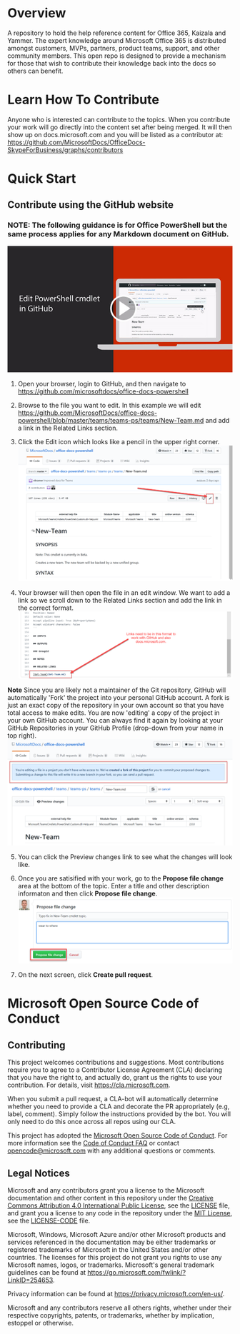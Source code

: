 # Overview
A repository to hold the help reference content for Office 365, Kaizala and Yammer. The expert knowledge around Microsoft Office 365 is distributed amongst customers, MVPs, partners, product teams, support, and other community members. This open repo is designed to provide a mechanism for those that wish to contribute their knowledge back into the docs so others can benefit.

# Learn How To Contribute
Anyone who is interested can contribute to the topics.
When you contribute your work will go directly into the content set after being merged. It will then show up on docs.microsoft.com and you will be listed as a contributor at: https://github.com/MicrosoftDocs/OfficeDocs-SkypeForBusiness/graphs/contributors


# Quick Start

## Contribute using the GitHub website

### NOTE: The following guidance is for Office PowerShell but the same process applies for any Markdown document on GitHub.

[![Image of Quick Start video.](images/edit_video_capture.jpg)](https://support.office.com/en-us/article/edit-powershell-cmdlet-in-github-dcd20227-3764-48ce-ad6e-763af8b48daf?ui=en-US&rs=en-US&ad=US)

1. Open your browser, login to GitHub, and then navigate to https://github.com/microsoftdocs/office-docs-powershell
2. Browse to the file you want to edit. In this example we will edit https://github.com/MicrosoftDocs/office-docs-powershell/blob/master/teams/teams-ps/teams/New-Team.md and add a link in the Related Links section.
3. Click the Edit icon which looks like a pencil in the upper right corner.
![Image of Edit button on Github.](images/edit_icon.png)

4. Your browser will then open the file in an edit window. We want to add a link so we scroll down to the Related Links section and add the link in the correct format.
![Image of Edit button on Github.](images/add_related_link.png)

**Note** Since you are likely not a maintainer of the Git repository, GitHub will automatically 'Fork' the project into your personal GitHub account. A fork is just an exact copy of the repository in your own account so that you have total access to make edits. You are now 'editing' a copy of the project in your own GitHub account. You can always find it again by looking at your GitHub Repositories in your GitHub Profile (drop-down from your name in top right).
![Image of Automatic Fork message on Github.](images/auto_fork.png)

5. You can click the Preview changes link to see what the changes will look like.

6. Once you are satisified with your work, go to the **Propose file change** area at the bottom of the topic. Enter a title and other description informaton and then click **Propose file change**.
![Image of Propose file change on Github.](images/propose_file_change.png)

7. On the next screen, click **Create pull request**.


# Microsoft Open Source Code of Conduct

## Contributing

This project welcomes contributions and suggestions.  Most contributions require you to agree to a
Contributor License Agreement (CLA) declaring that you have the right to, and actually do, grant us
the rights to use your contribution. For details, visit https://cla.microsoft.com.

When you submit a pull request, a CLA-bot will automatically determine whether you need to provide
a CLA and decorate the PR appropriately (e.g, label, comment). Simply follow the instructions
provided by the bot. You will only need to do this once across all repos using our CLA.

This project has adopted the [Microsoft Open Source Code of Conduct](https://opensource.microsoft.com/codeofconduct/).
For more information see the [Code of Conduct FAQ](https://opensource.microsoft.com/codeofconduct/faq/) or
contact [opencode@microsoft.com](mailto:opencode@microsoft.com) with any additional questions or comments.

## Legal Notices

Microsoft and any contributors grant you a license to the Microsoft documentation and other content
in this repository under the [Creative Commons Attribution 4.0 International Public License](https://creativecommons.org/licenses/by/4.0/legalcode),
see the [LICENSE](LICENSE) file, and grant you a license to any code in the repository under the [MIT License](https://opensource.org/licenses/MIT), see the
[LICENSE-CODE](LICENSE-CODE) file.

Microsoft, Windows, Microsoft Azure and/or other Microsoft products and services referenced in the documentation
may be either trademarks or registered trademarks of Microsoft in the United States and/or other countries.
The licenses for this project do not grant you rights to use any Microsoft names, logos, or trademarks.
Microsoft's general trademark guidelines can be found at https://go.microsoft.com/fwlink/?LinkID=254653.

Privacy information can be found at https://privacy.microsoft.com/en-us/.

Microsoft and any contributors reserve all others rights, whether under their respective copyrights, patents,
or trademarks, whether by implication, estoppel or otherwise.

